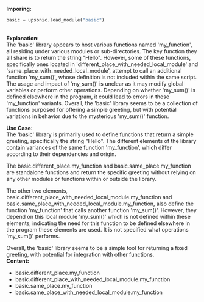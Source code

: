 <b class="custom_code_highlight_green">Imporing:</b><br>
```python
basic = upsonic.load_module("basic")
```
<br><b class="custom_code_highlight_green">Explanation:</b><br>The 'basic' library appears to host various functions named 'my_function', all residing under various modules or sub-directories. The key function they all share is to return the string "Hello". However, some of these functions, specifically ones located in 'different_place_with_needed_local_module' and 'same_place_with_needed_local_module', attempt to call an additional function 'my_sum()', whose definition is not included within the same script. The usage and impact of 'my_sum()' is unclear as it may modify global variables or perform other operations. Depending on whether 'my_sum()' is defined elsewhere in the program, it could lead to errors in these 'my_function' variants. Overall, the 'basic' library seems to be a collection of functions purposed for offering a simple greeting, but with potential variations in behavior due to the mysterious 'my_sum()' function.


<b class="custom_code_highlight_green">Use Case:</b><br>The 'basic' library is primarily used to define functions that return a simple greeting, specifically the string "Hello". The different elements of the library contain variances of the same function 'my_function', which differ according to their dependencies and origin. 

The basic.different_place.my_function and basic.same_place.my_function are standalone functions and return the specific greeting without relying on any other modules or functions within or outside the library.

The other two elements, basic.different_place_with_needed_local_module.my_function and basic.same_place_with_needed_local_module.my_function, also define the function 'my_function' that calls another function 'my_sum()'. However, they depend on this local module 'my_sum()' which is not defined within these elements, indicating the need for this function to be defined elsewhere in the program these elements are used. It is not specified what operations 'my_sum()' performs.

Overall, the 'basic' library seems to be a simple tool for returning a fixed greeting, with potential for integration with other functions.
<br><b class="custom_code_highlight_green">Content:</b><br>
  - basic.different_place.my_function
  - basic.different_place_with_needed_local_module.my_function
  - basic.same_place.my_function
  - basic.same_place_with_needed_local_module.my_function
